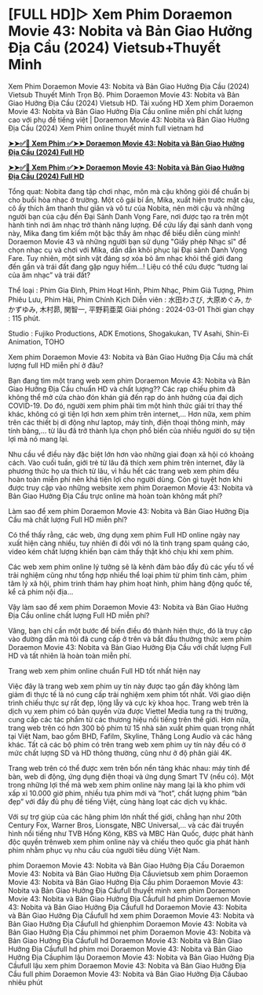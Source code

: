 # [FULL HD]▷ Xem Phim Doraemon Movie 43: Nobita và Bản Giao Hưởng Địa Cầu (2024) Vietsub+Thuyết Minh

Xem Phim Doraemon Movie 43: Nobita và Bản Giao Hưởng Địa Cầu (2024) Vietsub Thuyết Minh Trọn Bộ. Phim Doraemon Movie 43: Nobita và Bản Giao Hưởng Địa Cầu (2024) Vietsub HD. Tải xuống HD Xem phim Doraemon Movie 43: Nobita và Bản Giao Hưởng Địa Cầu online miễn phí chất lượng cao với phụ đề tiếng việt | Doraemon Movie 43: Nobita và Bản Giao Hưởng Địa Cầu (2024) Xem Phim online thuyết minh full vietnam hd

**[➤➤✅📱 Xem Phim ✅➤➤ Doraemon Movie 43: Nobita và Bản Giao Hưởng Địa Cầu (2024) Full HD](https://cinematix.download/vi/movie/tt29402528)**

**[➤➤✅📱 Xem Phim ✅➤➤ Doraemon Movie 43: Nobita và Bản Giao Hưởng Địa Cầu (2024) Full HD](https://cinematix.download/vi/movie/tt29402528)**


Tổng quat:
Nobita đang tập chơi nhạc, môn mà cậu không giỏi để chuẩn bị cho buổi hòa nhạc ở trường. Một cô gái bí ẩn, Mika, xuất hiện trước mặt cậu, cô ấy thích âm thanh thư giãn và vô tư của Nobita, nên mời cậu và những người bạn của cậu đến Đại Sảnh Danh Vọng Fare, nơi được tạo ra trên một hành tinh nơi âm nhạc trở thành năng lượng. Để cứu lấy đại sảnh danh vọng này, Mika đang tìm kiếm một bậc thầy âm nhạc để biểu diễn cùng mình! Doraemon Movie 43 và những người bạn sử dụng "Giấy phép Nhạc sĩ" để chọn nhạc cụ và chơi với Mika, dần dần khôi phục lại Đại sảnh Danh Vọng Fare. Tuy nhiên, một sinh vật đáng sợ xóa bỏ âm nhạc khỏi thế giới đang đến gần và trái đất đang gặp nguy hiểm...! Liệu có thể cứu được “tương lai của âm nhạc” và trái đất?

Thể loại      : Phim Gia Đình, Phim Hoạt Hình, Phim Nhạc, Phim Giả Tượng, Phim Phiêu Lưu, Phim Hài, Phim Chính Kịch
Diễn viên      : 水田わさび, 大原めぐみ, かかずゆみ, 木村昴, 関智一, 平野莉亜菜
Giải phóng    : 2024-03-01
Thời gian chạy : 115 phút.

Studio : Fujiko Productions, ADK Emotions, Shogakukan, TV Asahi, Shin-Ei Animation, TOHO 

Xem phim Doraemon Movie 43: Nobita và Bản Giao Hưởng Địa Cầu mà chất lượng full HD miễn phí ở đâu?

Bạn đang tìm một trang web xem phim Doraemon Movie 43: Nobita và Bản Giao Hưởng Địa Cầu chuẩn HD và chất lượng?? Các rạp chiếu phim đã không thể mở cửa chào đón khán giả đến rạp do ảnh hưởng của đại dịch COVID-19. Do đó, người xem phim phải tìm một hình thức giải trí thay thế khác, không có gì tiện lợi hơn xem phim trên internet,… Hơn nữa, xem phim trên các thiết bị di động như laptop, máy tính, điện thoại thông minh, máy tính bảng,… từ lâu đã trở thành lựa chọn phổ biến của nhiều người do sự tiện lợi mà nó mang lại.

Nhu cầu về điều này đặc biệt lớn hơn vào những giai đoạn xã hội có khoảng cách. Vào cuối tuần, giới trẻ từ lâu đã thích xem phim trên internet, đây là phương thức họ ưa thích từ lâu, vì hầu hết các trang web xem phim đều hoàn toàn miễn phí nên khá tiện lợi cho người dùng. Còn gì tuyệt hơn khi được truy cập vào những website xem phim Doraemon Movie 43: Nobita và Bản Giao Hưởng Địa Cầu trực online mà hoàn toàn không mất phí?

Làm sao để xem phim Doraemon Movie 43: Nobita và Bản Giao Hưởng Địa Cầu mà chất lượng Full HD miễn phí?

Có thể thấy rằng, các web, ứng dụng xem phim Full HD online ngày nay xuất hiện càng nhiều, tuy nhiên đi đôi với nó là tình trạng spam quảng cáo, video kém chất lượng khiến bạn cảm thấy thật khó chịu khi xem phim.

Các web xem phim online lý tưởng sẽ là kênh đảm bảo đẩy đủ các yếu tố về trải nghiệm cũng như tổng hợp nhiều thể loại phim từ phim tình cảm, phim tâm lý xã hội, phim trinh thám hay phim hoạt hình, phim hàng động quốc tế, kể cả phim nội địa…

Vậy làm sao để xem phim Doraemon Movie 43: Nobita và Bản Giao Hưởng Địa Cầu online chất lượng Full HD miễn phí?

Vâng, bạn chỉ cần một bước để biến điều đó thành hiện thực, đó là truy cập vào đường dẫn mà tôi đã cung cấp ở trên và bắt đầu thưởng thức xem phim Doraemon Movie 43: Nobita và Bản Giao Hưởng Địa Cầu với chất lượng Full HD và tất nhiên là hoàn toàn miễn phí.


Trang web xem phim online chuẩn Full HD tốt nhất hiện nay

Việc đây là trang web xem phim uy tín này được tạo gần đây không làm giảm đi thực tế là nó cung cấp trải nghiệm xem phim tốt nhất. Với giao diện trình chiếu thực sự rất đẹp, lộng lẫy và cực kỳ khoa học. Trang web trên là dịch vụ xem phim có bản quyền vừa được Viettel Media tung ra thị trường, cung cấp các tác phẩm từ các thương hiệu nổi tiếng trên thế giới.
Hơn nữa, trang web trên có hơn 300 bộ phim từ 15 nhà sản xuất phim quan trọng nhất tại Việt Nam, bao gồm BHD, Fafilm, Skyline, Thăng Long Audio và các hãng khác. Tất cả các bộ phim có trên trang web xem phim uy tín này đều có ở mức chất lượng SD và HD thông thường, cũng như ở độ phân giải 4K.

Trang web trên có thể được xem trên bốn nền tảng khác nhau: máy tính để bàn, web di động, ứng dụng điện thoại và ứng dụng Smart TV (nếu có). Một trong những lợi thế mà web xem phim online này mang lại là kho phim với xấp xỉ 10.000 giờ phim, nhiều tựa phim mới và “hot”, chất lượng phim “bản đẹp” với đầy đủ phụ đề tiếng Việt, cùng hàng loạt các dịch vụ khác.

Với sự trợ giúp của các hãng phim lớn nhất thế giới, chẳng hạn như 20th Century Fox, Warner Bros, Lionsgate, NBC Universal,… và các đài truyền hình nổi tiếng như TVB Hồng Kông, KBS và MBC Hàn Quốc, được phát hành độc quyền trênweb xem phim online này và chiếu theo quốc gia phát hành phim nhằm phục vụ nhu cầu của người tiêu dùng Việt Nam.

phim Doraemon Movie 43: Nobita và Bản Giao Hưởng Địa Cầu
Doraemon Movie 43: Nobita và Bản Giao Hưởng Địa Cầuvietsub
xem phim Doraemon Movie 43: Nobita và Bản Giao Hưởng Địa Cầu
phim Doraemon Movie 43: Nobita và Bản Giao Hưởng Địa Cầufull thuyết minh
xem phim Doraemon Movie 43: Nobita và Bản Giao Hưởng Địa Cầufull hd
phim Doraemon Movie 43: Nobita và Bản Giao Hưởng Địa Cầufull hd
Doraemon Movie 43: Nobita và Bản Giao Hưởng Địa Cầufull hd
xem phim Doraemon Movie 43: Nobita và Bản Giao Hưởng Địa Cầufull hd
ghienphim Doraemon Movie 43: Nobita và Bản Giao Hưởng Địa Cầu
phimmoi net
phim Doraemon Movie 43: Nobita và Bản Giao Hưởng Địa Cầufull hd
Doraemon Movie 43: Nobita và Bản Giao Hưởng Địa Cầufull hd
phim moi
Doraemon Movie 43: Nobita và Bản Giao Hưởng Địa Cầuphim lậu
Doraemon Movie 43: Nobita và Bản Giao Hưởng Địa Cầufull lậu
xem phim Doraemon Movie 43: Nobita và Bản Giao Hưởng Địa Cầu full
phim Doraemon Movie 43: Nobita và Bản Giao Hưởng Địa Cầubao nhiêu phút
